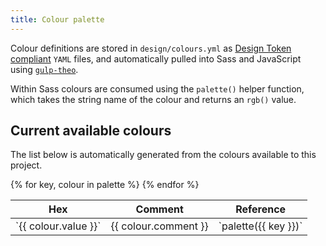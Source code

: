 ```yaml
---
title: Colour palette
---
```


Colour definitions are stored in `design/colours.yml` as [Design Token compliant](https://github.com/salesforce-ux/theo#overview) `YAML` files, and automatically pulled into Sass and JavaScript using [`gulp-theo`](https://github.com/salesforce-ux/gulp-theo).

Within Sass colours are consumed using the `palette()` helper function, which takes the string name of the colour and returns an `rgb()` value.

## Current available colours

The list below is automatically generated from the colours available to this project.

<table>
<thead>
<th>Hex</th>
<th>Comment</th>
<th>Reference</th>
</thead>
<tbody>
{% for key, colour in palette %}
    <tr>
        <td style="background-color:{{ colour.value }}">
            `{{ colour.value }}`
        </td>
        <td>{{ colour.comment }}</td>
        <td>`palette({{ key }})`</td>
    <tr>
{% endfor %}
</tr>
</table>
